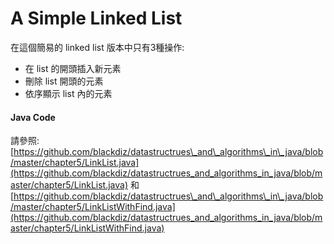 # A Simple Linked List

在這個簡易的 linked list 版本中只有3種操作:

* 在 list 的開頭插入新元素
* 刪除 list 開頭的元素
* 依序顯示 list 內的元素

#### Java Code

請參照: [https://github.com/blackdiz/datastructrues\_and\_algorithms\_in\_java/blob/master/chapter5/LinkList.java](https://github.com/blackdiz/datastructrues_and_algorithms_in_java/blob/master/chapter5/LinkList.java) 和 [https://github.com/blackdiz/datastructrues\_and\_algorithms\_in\_java/blob/master/chapter5/LinkListWithFind.java](https://github.com/blackdiz/datastructrues_and_algorithms_in_java/blob/master/chapter5/LinkListWithFind.java)

